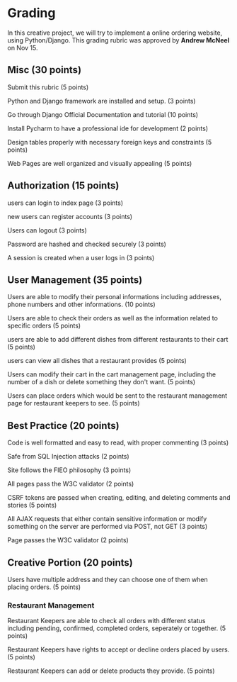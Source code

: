 # Grading

In this creative project, we will try to implement a online ordering website, using Python/Django.
This grading rubric was approved by **Andrew McNeel** on Nov 15.

## Misc (30 points) 

Submit this rubric (5 points)

Python and Django framework are installed and setup.  (3 points)

Go through Django Official Documentation and tutorial (10 points)

Install Pycharm to have a professional ide for development (2 points)

Design tables properly with necessary foreign keys and constraints (5 points)

Web Pages are well organized and visually appealing (5 points)

## Authorization (15 points)

users can login to index page (3 points)

new users can register accounts (3 points)

Users can logout (3 points)

Password are hashed and checked securely (3 points)

A session is created when a user logs in (3 points)

## User Management (35 points)

Users are able to modify their personal informations including addresses, phone numbers and other informations. (10 points)

Users are able to check their orders as well as the information related to specific orders (5 points)

users are able to add different dishes from different restaurants to their cart (5 points)

users can view all dishes that a restaurant provides (5 points)

Users can modify their cart in the cart management page, including the number of a dish or delete something they don't want. (5 points)

Users can place orders which would be sent to the restaurant management page for restaurant keepers to see. (5 points)

## Best Practice (20 points)

Code is well formatted and easy to read, with proper commenting (3 points)

Safe from SQL Injection attacks (2 points)

Site follows the FIEO philosophy (3 points)

All pages pass the W3C validator (2 points)

CSRF tokens are passed when creating, editing, and deleting comments and stories (5 points)

All AJAX requests that either contain sensitive information or modify something on the server are performed via POST, not GET (3 points)

Page passes the W3C validator (2 points)

## Creative Portion (20 points)

Users have multiple address and they can choose one of them when placing orders. (5 points)

### Restaurant Management

Restaurant Keepers are able to check all orders with different status including pending, confirmed, completed orders, seperately or together. (5 points)

Restaurant Keepers have rights to accept or decline orders placed by users. (5 points)

Restaurant Keepers can add or delete products they provide. (5 points)
